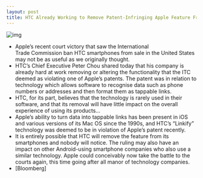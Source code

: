 ```yaml
---
layout: post
title: HTC Already Working to Remove Patent-Infringing Apple Feature From Its Devices
---
```

![img](http://media.idownloadblog.com/wp-content/uploads/2011/12/HTC-HD2-Android-ICS.jpg)
* Apple’s recent court victory that saw the International Trade Commission ban HTC smartphones from sale in the United States may not be as useful as we originally thought.
* HTC’s Chief Executive Peter Chou shared today that his company is already hard at work removing or altering the functionality that the ITC deemed as violating one of Apple’s patents. The patent was in relation to technology which allows software to recognise data such as phone numbers or addresses and then format them as tappable links.
* HTC, for its part, believes that the technology is rarely used in their software, and that its removal will have little impact on the overall experience of using its products…
* Apple’s ability to turn data into tappable links has been present in iOS and various versions of its Mac OS since the 1990s, and HTC’s “Linkify” technology was deemed to be in violation of Apple’s patent recently.
* It is entirely possible that HTC will remove the feature from its smartphones and nobody will notice. The ruling may also have an impact on other Android-using smartphone companies who also use a similar technology. Apple could conceivably now take the battle to the courts again, this time going after all manor of technology companies.
* [Bloomberg]

